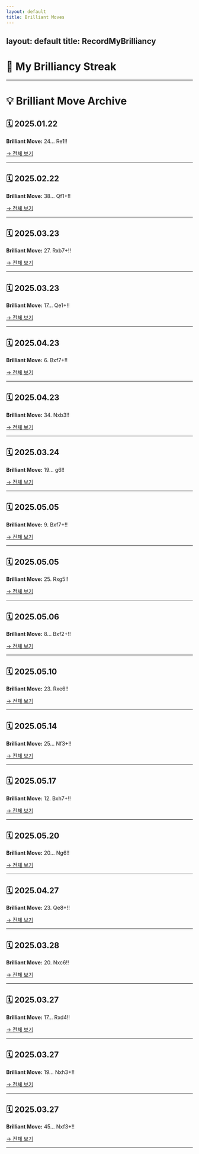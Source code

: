 ```yaml
---
layout: default
title: Brilliant Moves
---
```

layout: default
title: RecordMyBrilliancy
---

# 🧠 My Brilliancy Streak

---

# 💡 Brilliant Move Archive

## 🗓 2025.01.22
**Brilliant Move:** 24... Re1!!

[→ 전체 보기](_posts/brilliant-2025.01.22.md)

---

## 🗓 2025.02.22
**Brilliant Move:** 38... Qf1+!!

[→ 전체 보기](_posts/brilliant-2025.02.22.md)

---

## 🗓 2025.03.23
**Brilliant Move:** 27. Rxb7+!!

[→ 전체 보기](_posts/brilliant-2025.03.23.md)

---

## 🗓 2025.03.23
**Brilliant Move:** 17... Qe1+!!

[→ 전체 보기](_posts/brilliant-2025.03.23-2.md)

---

## 🗓 2025.04.23
**Brilliant Move:** 6. Bxf7+!!

[→ 전체 보기](_posts/brilliant-2025.04.23.md)

---

## 🗓 2025.04.23
**Brilliant Move:** 34. Nxb3!!

[→ 전체 보기](_posts/brilliant-2025.04.23-2.md)

---

## 🗓 2025.03.24
**Brilliant Move:** 19... g6!!

[→ 전체 보기](_posts/brilliant-2025.03.24.md)

---

## 🗓 2025.05.05
**Brilliant Move:** 9. Bxf7+!!

[→ 전체 보기](_posts/brilliant-2025.05.05.md)

---

## 🗓 2025.05.05
**Brilliant Move:** 25. Rxg5!!

[→ 전체 보기](_posts/brilliant-2025.05.05-2.md)

---

## 🗓 2025.05.06
**Brilliant Move:** 8... Bxf2+!!

[→ 전체 보기](_posts/brilliant-2025.05.06.md)

---

## 🗓 2025.05.10
**Brilliant Move:** 23. Rxe6!!

[→ 전체 보기](_posts/brilliant-2025.05.10.md)

---

## 🗓 2025.05.14
**Brilliant Move:** 25... Nf3+!!

[→ 전체 보기](_posts/brilliant-2025.05.14.md)

---

## 🗓 2025.05.17
**Brilliant Move:** 12. Bxh7+!!

[→ 전체 보기](_posts/brilliant-2025.05.17.md)

---

## 🗓 2025.05.20
**Brilliant Move:** 20... Ng6!!

[→ 전체 보기](_posts/brilliant-2025.05.20.md)

---

## 🗓 2025.04.27
**Brilliant Move:** 23. Qe8+!!

[→ 전체 보기](_posts/brilliant-2025.04.27.md)

---

## 🗓 2025.03.28
**Brilliant Move:** 20. Nxc6!!

[→ 전체 보기](_posts/brilliant-2025.03.28.md)

---

## 🗓 2025.03.27
**Brilliant Move:** 17... Rxd4!!

[→ 전체 보기](_posts/brilliant-2025.03.27.md)

---

## 🗓 2025.03.27
**Brilliant Move:** 19... Nxh3+!!

[→ 전체 보기](_posts/brilliant-2025.03.27-2.md)

---

## 🗓 2025.03.27
**Brilliant Move:** 45... Nxf3+!!

[→ 전체 보기](_posts/brilliant-2025.03.27-3.md)

---

